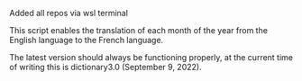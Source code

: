 Added all repos via wsl terminal

This script enables the translation of each month of the year from the English language to the French language. 

The latest version should always be functioning properly, at the current time of writing this is dictionary3.0 (September 9, 2022).